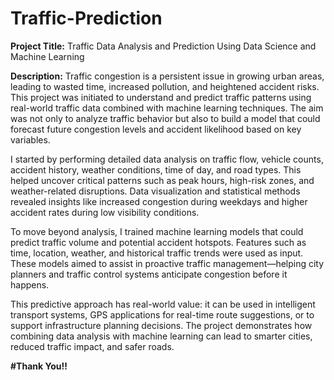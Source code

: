 # Traffic-Prediction
**Project Title:** Traffic Data Analysis and Prediction Using Data Science and Machine Learning

**Description:**
Traffic congestion is a persistent issue in growing urban areas, leading to wasted time, increased pollution, and heightened accident risks. This project was initiated to understand and predict traffic patterns using real-world traffic data combined with machine learning techniques. The aim was not only to analyze traffic behavior but also to build a model that could forecast future congestion levels and accident likelihood based on key variables.

I started by performing detailed data analysis on traffic flow, vehicle counts, accident history, weather conditions, time of day, and road types. This helped uncover critical patterns such as peak hours, high-risk zones, and weather-related disruptions. Data visualization and statistical methods revealed insights like increased congestion during weekdays and higher accident rates during low visibility conditions.

To move beyond analysis, I trained machine learning models that could predict traffic volume and potential accident hotspots. Features such as time, location, weather, and historical traffic trends were used as input. These models aimed to assist in proactive traffic management—helping city planners and traffic control systems anticipate congestion before it happens.

This predictive approach has real-world value: it can be used in intelligent transport systems, GPS applications for real-time route suggestions, or to support infrastructure planning decisions. The project demonstrates how combining data analysis with machine learning can lead to smarter cities, reduced traffic impact, and safer roads.

**#Thank You!!**
